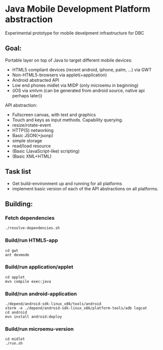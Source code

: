 # Java Mobile Development Platform abstraction

Experimental prototype for mobile develpment infrastructure for DBC

## Goal: 

Portable layer on top of Java to target different mobile devices:

- HTML5 compliant devices (recent android, iphone, palm, ...) via GWT
- Non-HTML5-browsers via applet(+application)
- Android abstracted API
- Low end phones midlet via MIDP (only microemu in beginning)
- (iOS via xmlvm (can be generated from android source, native api perhaps later))

API abstraction:

- Fullscreen canvas, with text and graphics
- Touch and keys as input methods. Capability querying.
- resize/rotate-event
- HTTP(S) networking
- Basic JSON(+jsonp)
- simple storage
- read/load resource
- (Basic (JavaScript-like) scripting)
- (Basic XML+HTML)

## Task list

- Get build-environment up and running for all platforms
- implement basic version of each of the API abstractions on all platforms.

## Building:

### Fetch dependencies

    ./resolve-dependencies.sh

### Build/run HTML5-app
  
    cd gwt
    ant devmode

### Build/run application/applet

    cd applet
    mvn compile exec:java

### Build/run android-application

    ./depend/android-sdk-linux_x86/tools/android
    xterm -e ./depend/android-sdk-linux_x86/platform-tools/adb logcat
    cd android
    mvn install android:deploy

### Build/run microemu-version

    cd midlet
    ./run.sh

